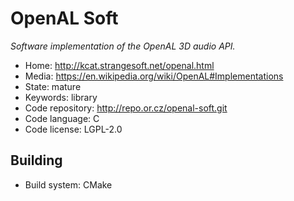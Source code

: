 # OpenAL Soft

_Software implementation of the OpenAL 3D audio API._

- Home: http://kcat.strangesoft.net/openal.html
- Media: https://en.wikipedia.org/wiki/OpenAL#Implementations
- State: mature
- Keywords: library
- Code repository: http://repo.or.cz/openal-soft.git
- Code language: C
- Code license: LGPL-2.0

## Building

- Build system: CMake

